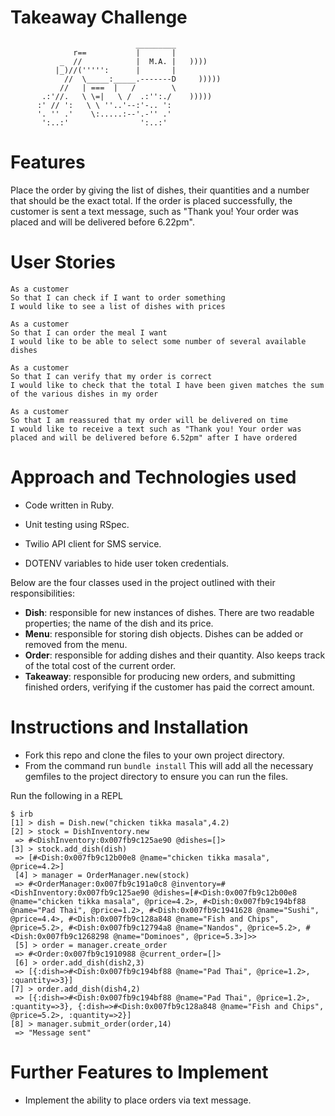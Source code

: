 # Takeaway Challenge


```
                            _________
              r==           |       |
           _  //            |  M.A. |   ))))
          |_)//(''''':      |       |
            //  \_____:_____.-------D     )))))
           //   | ===  |   /        \
       .:'//.   \ \=|   \ /  .:'':./    )))))
      :' // ':   \ \ ''..'--:'-.. ':
      '. '' .'    \:.....:--'.-'' .'
       ':..:'                ':..:'

 ```

Features
========

Place the order by giving the list of dishes, their quantities and a number that should be the exact total. If the order is placed successfully, the customer is sent a text message, such as "Thank you! Your order was placed and will be delivered before  6.22pm".

User Stories
============

```
As a customer
So that I can check if I want to order something
I would like to see a list of dishes with prices

As a customer
So that I can order the meal I want
I would like to be able to select some number of several available dishes

As a customer
So that I can verify that my order is correct
I would like to check that the total I have been given matches the sum of the various dishes in my order

As a customer
So that I am reassured that my order will be delivered on time
I would like to receive a text such as "Thank you! Your order was placed and will be delivered before 6.52pm" after I have ordered
```


Approach and Technologies used
==============================

* Code written in Ruby.

* Unit testing using RSpec.

* Twilio API client for SMS service.

* DOTENV variables to hide user token credentials.

Below are the four classes used in the project outlined with their responsibilities:

- **Dish**: responsible for new instances of dishes. There are two readable properties; the name of the dish and its price.
- **Menu**: responsible for storing dish objects. Dishes can be added or removed from the menu.
- **Order**: responsible for adding dishes and their quantity. Also keeps track of the total cost of the current order.
- **Takeaway**: responsible for producing new orders, and submitting finished orders, verifying if the customer has paid the correct amount.

Instructions and Installation
=============================

* Fork this repo and clone the files to your own project directory.
* From the command  run ``` bundle install ``` This will add all the necessary gemfiles to the project directory to ensure you can run the files.

Run the following in a REPL

```
$ irb
[1] > dish = Dish.new("chicken tikka masala",4.2)
[2] > stock = DishInventory.new
 => #<DishInventory:0x007fb9c125ae90 @dishes=[]>
[3] > stock.add_dish(dish)
 => [#<Dish:0x007fb9c12b00e8 @name="chicken tikka masala", @price=4.2>]
 [4] > manager = OrderManager.new(stock)
 => #<OrderManager:0x007fb9c191a0c8 @inventory=#<DishInventory:0x007fb9c125ae90 @dishes=[#<Dish:0x007fb9c12b00e8 @name="chicken tikka masala", @price=4.2>, #<Dish:0x007fb9c194bf88 @name="Pad Thai", @price=1.2>, #<Dish:0x007fb9c1941628 @name="Sushi", @price=4.4>, #<Dish:0x007fb9c128a848 @name="Fish and Chips", @price=5.2>, #<Dish:0x007fb9c12794a8 @name="Nandos", @price=5.2>, #<Dish:0x007fb9c1268298 @name="Dominoes", @price=5.3>]>>
 [5] > order = manager.create_order
 => #<Order:0x007fb9c1910988 @current_order=[]>
 [6] > order.add_dish(dish2,3)
 => [{:dish=>#<Dish:0x007fb9c194bf88 @name="Pad Thai", @price=1.2>, :quantity=>3}]
[7] > order.add_dish(dish4,2)
 => [{:dish=>#<Dish:0x007fb9c194bf88 @name="Pad Thai", @price=1.2>, :quantity=>3}, {:dish=>#<Dish:0x007fb9c128a848 @name="Fish and Chips", @price=5.2>, :quantity=>2}]
[8] > manager.submit_order(order,14)
 => "Message sent"
```

Further Features to Implement
=============================

* Implement the ability to place orders via text message.
